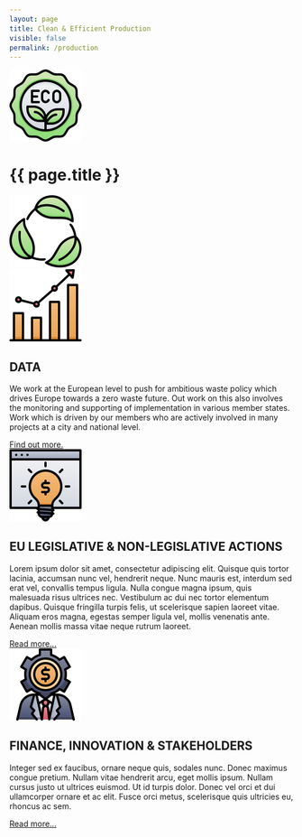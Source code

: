 ```yaml
---
layout: page
title: Clean & Efficient Production
visible: false
permalink: /production
---
```


<div>
	<div class="centered-title">
		<img src="/assets/icons/DrawKit-Ecology/Color/Label.svg">
		<h1>{{ page.title }}</h1>
		<img src="/assets/icons/DrawKit-Ecology/Color/Leaves.svg">
	</div>
	<div class="flex-container">
		<div class="row">
			<img class="card-img" src="/assets/icons/DrawKit-SaaS/Color/Hockey stick growth.svg">
			<div class="card-descr">
				<h2>DATA</h2>
				<p>
					<span class="temp">
					We work at the European level to push for ambitious waste policy which drives Europe towards a zero waste future. Out work on this also involves the monitoring and supporting of implementation in various member states. Work which is driven by our members who are actively involved in many projects at a city and national level.
					</span>	
				</p>
				<a href="/production/data">Find out more.</a>
			</div>
		</div>
		<div class="row">
			<img class="card-img" src="/assets/icons/DrawKit-SaaS/Color/Creative Idea.svg">
			<div class="card-descr">
				<h2>EU LEGISLATIVE & NON-LEGISLATIVE ACTIONS</h2>
				<p>
					<span class="temp">
					Lorem ipsum dolor sit amet, consectetur adipiscing elit. Quisque quis tortor lacinia, accumsan nunc vel, hendrerit neque. Nunc mauris est, interdum sed erat vel, convallis tempus ligula. Nulla congue magna ipsum, quis malesuada risus ultrices nec. Vestibulum ac dui nec tortor elementum dapibus. Quisque fringilla turpis felis, ut scelerisque sapien laoreet vitae. Aliquam eros magna, egestas semper ligula vel, mollis venenatis ante. Aenean mollis massa vitae neque rutrum laoreet.
					</span>
				</p>
				<a href="/production/legislations">Read more...</a>
			</div>
		</div>
		<div class="row">
			<img class="card-img" src="/assets/icons/DrawKit-SaaS/Color/Investor.svg">
			<div class="card-descr">
				<h2>FINANCE, INNOVATION & STAKEHOLDERS</h2>
				<p>
					<span class="temp">
					Integer sed ex faucibus, ornare neque quis, sodales nunc. Donec maximus congue pretium. Nullam vitae hendrerit arcu, eget mollis ipsum. Nullam cursus justo ut ultrices euismod. Ut id turpis dolor. Donec vel orci et dui ullamcorper ornare et ac elit. Fusce orci metus, scelerisque quis ultricies eu, rhoncus ac sem.
					<span>
				</p>
				<a href="/finance_innovation">Read more...</a>
			</div>
		</div>
	</div>

</div>





